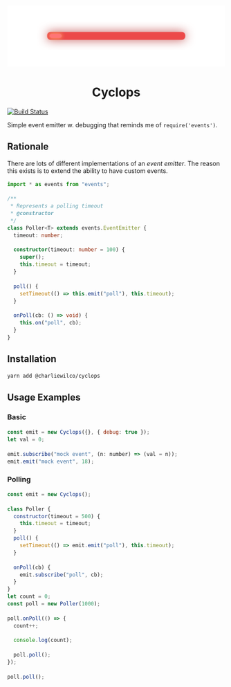 <h6 align="center">
  <img src="./cyclops.svg" />
</h6>

<h1 align="center">Cyclops</h1>

[![Build Status](https://travis-ci.org/charliewilco/cyclops.svg?branch=master)](https://travis-ci.org/charliewilco/cyclops)

Simple event emitter w. debugging that reminds me of `require('events')`.

## Rationale

There are lots of different implementations of an _event emitter_. The reason this exists is to extend the ability to have custom events.

```typescript
import * as events from "events";

/**
 * Represents a polling timeout
 * @constructor
 */
class Poller<T> extends events.EventEmitter {
  timeout: number;

  constructor(timeout: number = 100) {
    super();
    this.timeout = timeout;
  }

  poll() {
    setTimeout(() => this.emit("poll"), this.timeout);
  }

  onPoll(cb: () => void) {
    this.on("poll", cb);
  }
}
```

## Installation

```sh
yarn add @charliewilco/cyclops
```

## Usage Examples

### Basic

```js
const emit = new Cyclops({}, { debug: true });
let val = 0;

emit.subscribe("mock event", (n: number) => (val = n));
emit.emit("mock event", 18);
```

### Polling

```js
const emit = new Cyclops();

class Poller {
  constructor(timeout = 500) {
    this.timeout = timeout;
  }
  poll() {
    setTimeout(() => emit.emit("poll"), this.timeout);
  }

  onPoll(cb) {
    emit.subscribe("poll", cb);
  }
}
let count = 0;
const poll = new Poller(1000);

poll.onPoll(() => {
  count++;

  console.log(count);

  poll.poll();
});

poll.poll();
```
